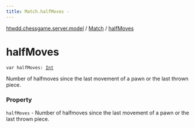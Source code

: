 ```yaml
---
title: Match.halfMoves - 
---
```


[htwdd.chessgame.server.model](../index.html) / [Match](index.html) / [halfMoves](./half-moves.html)

# halfMoves

`var halfMoves: `[`Int`](https://kotlinlang.org/api/latest/jvm/stdlib/kotlin/-int/index.html)

Number of halfmoves since the last movement of a pawn or the last thrown piece.

### Property

`halfMoves` - Number of halfmoves since the last movement of a pawn or the last thrown piece.